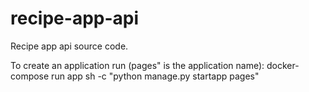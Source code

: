# recipe-app-api
Recipe app api source code.

To create an application run (pages" is the application name):
docker-compose run app sh -c "python manage.py startapp pages"
